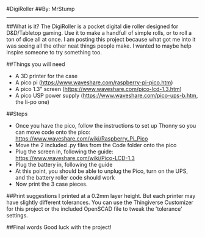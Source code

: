 #DigiRoller
##By: MrStump

-------------------------

##What is it?
The DigiRoller is a pocket digital die roller designed for D&D/Tabletop gaming. Use it to make a handfull of simple rolls, or to roll a ton of dice all at once. I am posting this project because what got me into it was seeing all the other neat things people make. I wanted to maybe help inspire someone to try something too.

##Things you will need
- A 3D printer for the case
- A pico pi (https://www.waveshare.com/raspberry-pi-pico.htm)
- A pico 1.3" screen (https://www.waveshare.com/pico-lcd-1.3.htm)
- A pico USP power supply (https://www.waveshare.com/pico-ups-b.htm, the li-po one)

##Steps
- Once you have the pico, follow the instructions to set up Thonny so you can move code onto the pico: https://www.waveshare.com/wiki/Raspberry_Pi_Pico
- Move the 2 included .py files from the Code folder onto the pico
- Plug the screen in, following the guide: https://www.waveshare.com/wiki/Pico-LCD-1.3
- Plug the battery in, following the guide
- At this point, you should be able to unplug the Pico, turn on the UPS, and the battery roller code should work
- Now print the 3 case pieces.

##Print suggestions
I printed at a 0.2mm layer height. But each printer may have slightly different tolerances. You can use the Thingiverse Customizer for this project or the included OpenSCAD file to tweak the 'tolerance' settings.

##Final words
Good luck with the project!